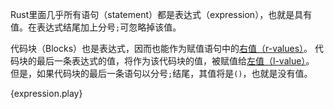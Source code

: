Rust里面几乎所有语句（statement）都是表达式（expression），也就是具有值。在表达式结尾加上分号`;`可忽略掉该值。

代码块（Blocks）也是表达式，因而也能作为赋值语句中的[右值（r-values）](https://en.wikipedia.org/wiki/Value_%28computer_science%29#lrvalue)。
代码块的最后一条表达式的值，将作为该代码块的值，被赋值给[左值（l-value）](https://en.wikipedia.org/wiki/Value_%28computer_science%29#lrvalue)。
但是，如果代码块的最后一条语句以分号`;`结尾，其值将是`()`，也就是没有值。

{expression.play}
